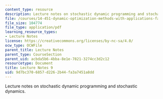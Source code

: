 ```yaml
---
content_type: resource
description: Lecture notes on stochastic dynamic programming and stochastic dynamics.
file: /courses/14-451-dynamic-optimization-methods-with-applications-fall-2009/9d7bc3706857d2262b44fa3a7451a8dd_MIT14_451F09_lec09.pdf
file_size: 104774
file_type: application/pdf
learning_resource_types:
- Lecture Notes
license: https://creativecommons.org/licenses/by-nc-sa/4.0/
ocw_type: OCWFile
parent_title: Lecture Notes
parent_type: CourseSection
parent_uid: acbda5b6-4bba-8e1e-7821-3274cc3d2c12
resourcetype: Document
title: Lecture Notes 9
uid: 9d7bc370-6857-d226-2b44-fa3a7451a8dd
---
```

Lecture notes on stochastic dynamic programming and stochastic dynamics.